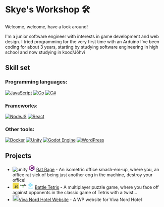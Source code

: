 # Skye's Workshop  🛠️
Welcome, welcome, have a look around!

I'm a junior software engineer with interests in game development and web design. I tried programming for the very first time with an Arduino I've been coding for about 3 years, starting by studying software engineering in high school and now studying in kood/Jõhvi

## Skill set
### Programming languages:
[![JavaScript](https://img.shields.io/badge/JavaScript-F7DF1E?logo=javascript&logoColor=000)](https://developer.mozilla.org/en-US/docs/Web/JavaScript)
[![Go](https://img.shields.io/badge/Go-%2300ADD8.svg?&logo=go&logoColor=white)](https://go.dev)
[![C#](https://custom-icon-badges.demolab.com/badge/C%23-9179E4.svg?logo=cshrp&logoColor=white)](https://learn.microsoft.com/en-us/dotnet/csharp/tour-of-csharp/)
### Frameworks:
[![NodeJS](https://img.shields.io/badge/Node.js-6DA55F?logo=node.js&logoColor=white)](https://nodejs.org/en)
[![React](https://img.shields.io/badge/React-%2320232a.svg?logo=react&logoColor=%2361DAFB)](https://react.dev)
### Other tools:
[![Docker](https://img.shields.io/badge/Docker-2496ED?logo=docker&logoColor=fff)](https://www.docker.com)
[![Unity](https://img.shields.io/badge/Unity-%23000000.svg?logo=unity&logoColor=white)](https://unity.com)
[![Godot Engine](https://img.shields.io/badge/Godot-%23FFFFFF.svg?logo=godot-engine)](https://godotengine.org)
[![WordPress](https://img.shields.io/badge/WordPress-%2321759B.svg?logo=wordpress&logoColor=white)](https://wordpress.com)


## Projects
- <img src="https://www.vectorlogo.zone/logos/unity3d/unity3d-icon.svg" alt="unity" width="20" height="20"/> <img src="https://raw.githubusercontent.com/devicons/devicon/master/icons/csharp/csharp-original.svg" alt="csharp" width="20" height="20"/> [Rat Rage](https://github.com/AnotherSkye2/rat_rage) - An isometric office smash-em-up, where you, an office rat sick of being just another cog in the machine, destroy your office! 
- <img src="https://raw.githubusercontent.com/devicons/devicon/master/icons/javascript/javascript-original.svg" alt="javascript" width="20" height="20"/> <img src="https://raw.githubusercontent.com/devicons/devicon/master/icons/nodejs/nodejs-original-wordmark.svg" alt="nodejs" width="20" height="20"/> <img src="https://raw.githubusercontent.com/devicons/devicon/master/icons/react/react-original-wordmark.svg" alt="react" width="20" height="20"/>
[Battle Tetris](https://github.com/AnotherSkye2/battle-tetris) - A multiplayer puzzle game, where you face off against opponents in the classic game of Tetris with a twist...
- <img src="https://raw.githubusercontent.com/FortAwesome/Font-Awesome/6.x/svgs/brands/wordpress.svg" width="20" height="20">[Viva Nord Hotel Website](https://vivahotels.ee) - A WP website for Viva Nord Hotel
  
<link rel="stylesheet" href="https://cdnjs.cloudflare.com/ajax/libs/font-awesome/4.7.0/css/font-awesome.min.css">
